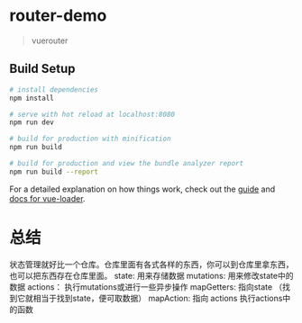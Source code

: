# router-demo

> vuerouter

## Build Setup

``` bash
# install dependencies
npm install

# serve with hot reload at localhost:8080
npm run dev

# build for production with minification
npm run build

# build for production and view the bundle analyzer report
npm run build --report
```

For a detailed explanation on how things work, check out the [guide](http://vuejs-templates.github.io/webpack/) and [docs for vue-loader](http://vuejs.github.io/vue-loader).
# 总结 
状态管理就好比一个仓库。仓库里面有各式各样的东西，你可以到仓库里拿东西，也可以把东西存在仓库里面。
state: 用来存储数据
mutations: 用来修改state中的数据
actions： 执行mutations或进行一些异步操作
mapGetters: 指向state （找到它就相当于找到state，便可取数据）
mapAction: 指向 actions 执行actions中的函数

